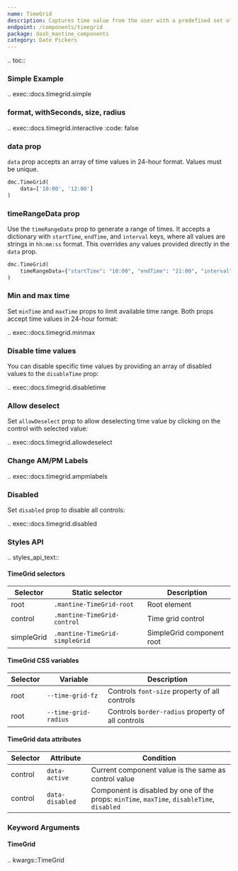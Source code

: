 ```yaml
---
name: TimeGrid
description: Captures time value from the user with a predefined set of options.
endpoint: /components/timegrid
package: dash_mantine_components
category: Date Pickers
---
```


.. toc::

### Simple Example


.. exec::docs.timegrid.simple

### format, withSeconds, size, radius

.. exec::docs.timegrid.interactive
    :code: false

### data prop
`data` prop accepts an array of time values in 24-hour format. Values must be unique.

```python
dmc.TimeGrid(
    data=['10:00', '12:00']
)
```

### timeRangeData prop

Use the `timeRangeData` prop to generate a range of times. It accepts a dictionary with `startTime`,
`endTime`, and `interval` keys, where all values are strings in `hh:mm:ss` format. This overrides any values provided 
directly in the `data` prop.

```python
dmc.TimeGrid(
    timeRangeData={"startTime": "10:00", "endTime": "21:00", "interval": "01:00"},
)
```

### Min and max time
Set `minTime` and `maxTime` props to limit available time range. Both props accept time values in 24-hour format:

.. exec::docs.timegrid.minmax

### Disable time values
You can disable specific time values by providing an array of disabled values to the `disableTime` prop:

.. exec::docs.timegrid.disabletime

### Allow deselect
Set `allowDeselect` prop to allow deselecting time value by clicking on the control with selected value:


.. exec::docs.timegrid.allowdeselect

### Change AM/PM Labels
.. exec::docs.timegrid.ampmlabels

### Disabled
Set `disabled` prop to disable all controls:

.. exec::docs.timegrid.disabled

### Styles API

.. styles_api_text::

#### TimeGrid selectors

| Selector   | Static selector                | Description               |
| ---------- | ------------------------------ | ------------------------- |
| root       | `.mantine-TimeGrid-root`       | Root element              |
| control    | `.mantine-TimeGrid-control`    | Time grid control         |
| simpleGrid | `.mantine-TimeGrid-simpleGrid` | SimpleGrid component root |



#### TimeGrid CSS variables

| Selector | Variable             | Description                                       |
| -------- | -------------------- | ------------------------------------------------- |
| root     | `--time-grid-fz`     | Controls `font-size` property of all controls     |
| root     | `--time-grid-radius` | Controls `border-radius` property of all controls |



#### TimeGrid data attributes

| Selector | Attribute       | Condition                                                                                  |
| -------- | --------------- | ------------------------------------------------------------------------------------------ |
| control  | `data-active`   | Current component value is the same as control value                                       |
| control  | `data-disabled` | Component is disabled by one of the props: `minTime`, `maxTime`, `disableTime`, `disabled` |


### Keyword Arguments

#### TimeGrid

.. kwargs::TimeGrid
